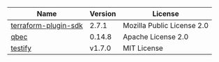 | Name | Version   | License |
|------|-----------|--------|
| [terraform-plugin-sdk](https://github.com/hashicorp/terraform-plugin-sdk)  | 2.7.1 | Mozilla Public License 2.0 |
| [qbec](https://github.com/splunk/qbec) | 0.14.8 | Apache License 2.0 |
| [testify](https://github.com/stretchr/testify) | v1.7.0 | MIT License |
